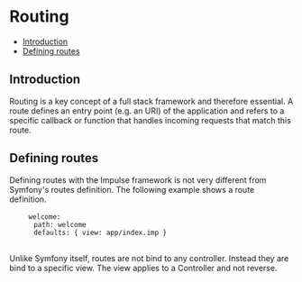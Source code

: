 <h1 class="doc-title">Routing</h1>

- [Introduction](#introduction)
- [Defining routes](#defining_routes)

<a name="introduction"></a>
## Introduction
Routing is a key concept of a full stack framework and therefore essential. A route defines an entry point (e.g. an URI) of the application and refers to a specific callback or function that handles incoming requests that match this route. 


<a name="defining_routes"></a>
## Defining routes

Defining routes with the Impulse framework is not very different from Symfony's routes definition. The following example shows a route definition.

<div>
  <div class="code-header">
    <div class="container-fluid">
        <div class="row">
            <div class="button red" />
          	<div class="button yellow" />
          	<div class="button green" />
        </div>
    </div>
  </div>
  <pre class="code-white line-numbers language-yaml">
  	<code class="language-yaml">welcome:
      path: welcome
      defaults: { view: app/index.imp }</code>
  </pre>
</div>

Unlike Symfony itself, routes are not bind to any controller. Instead they are bind to a specific view. The view applies to a Controller and not reverse.
